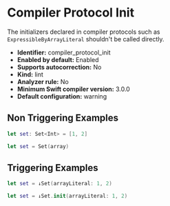 # Compiler Protocol Init

The initializers declared in compiler protocols such as `ExpressibleByArrayLiteral` shouldn't be called directly.

* **Identifier:** compiler_protocol_init
* **Enabled by default:** Enabled
* **Supports autocorrection:** No
* **Kind:** lint
* **Analyzer rule:** No
* **Minimum Swift compiler version:** 3.0.0
* **Default configuration:** warning

## Non Triggering Examples

```swift
let set: Set<Int> = [1, 2]

```

```swift
let set = Set(array)

```

## Triggering Examples

```swift
let set = ↓Set(arrayLiteral: 1, 2)

```

```swift
let set = ↓Set.init(arrayLiteral: 1, 2)

```